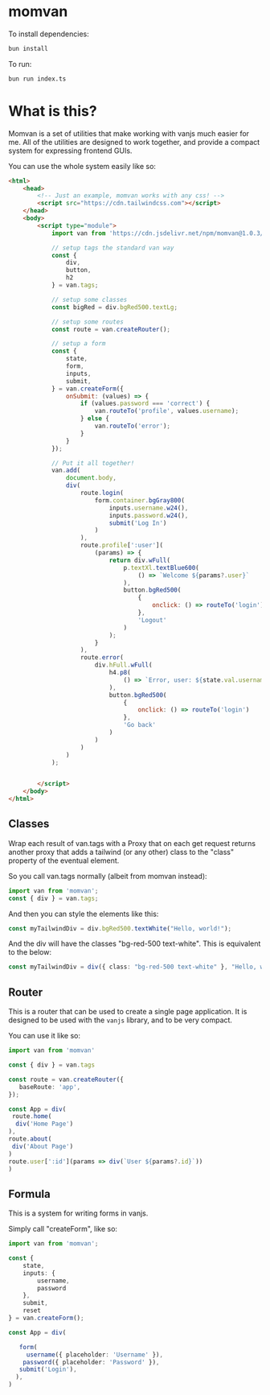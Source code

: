 # momvan

To install dependencies:

```bash
bun install
```

To run:

```bash
bun run index.ts
```

# What is this?

Momvan is a set of utilities that make working with vanjs much easier for me. All of the utilities are designed to work together, and provide a compact system for expressing frontend GUIs.

You can use the whole system easily like so:

```html
<html>
    <head>
        <!-- Just an example, momvan works with any css! -->
        <script src="https://cdn.tailwindcss.com"></script>
    </head>
    <body>
        <script type="module">
            import van from 'https://cdn.jsdelivr.net/npm/momvan@1.0.3/dist/index.js';

            // setup tags the standard van way
            const {
                div,
                button,
                h2
            } = van.tags;

            // setup some classes
            const bigRed = div.bgRed500.textLg;

            // setup some routes
            const route = van.createRouter();

            // setup a form
            const {
                state,
                form,
                inputs,
                submit,
            } = van.createForm({
                onSubmit: (values) => {
                    if (values.password === 'correct') {
                        van.routeTo('profile', values.username);
                    } else {
                        van.routeTo('error');
                    }
                }
            });

            // Put it all together!
            van.add(
                document.body,
                div(
                    route.login(
                        form.container.bgGray800(
                            inputs.username.w24(),
                            inputs.password.w24(),
                            submit('Log In')
                        )
                    ),
                    route.profile[':user'](
                        (params) => {
                            return div.wFull(
                                p.textXl.textBlue600(
                                    () => `Welcome ${params?.user}`
                                ),
                                button.bgRed500(
                                    {
                                        onclick: () => routeTo('login')
                                    },
                                    'Logout'
                                )
                            );
                        }
                    ),
                    route.error(
                        div.hFull.wFull(
                            h4.p8(
                                () => `Error, user: ${state.val.username} entered an incorrect password!`
                            ),
                            button.bgRed500(
                                {
                                    onclick: () => routeTo('login')
                                },
                                'Go back'
                            )
                        )
                    )
                )
            );


        </script>
    </body>
</html>
```

## Classes
Wrap each result of van.tags with a Proxy that on each get request returns another proxy
that adds a tailwind (or any other) class to the "class" property of the eventual element.

So you call van.tags normally (albeit from momvan instead):

```typescript
import van from 'momvan';
const { div } = van.tags;
```

And then you can style the elements like this:

```typescript
const myTailwindDiv = div.bgRed500.textWhite("Hello, world!");
```

And the div will have the classes "bg-red-500 text-white".
This is equivalent to the below:

```typescript
const myTailwindDiv = div({ class: "bg-red-500 text-white" }, "Hello, world!");
```

## Router

This is a router that can be used to create a single page application.
It is designed to be used with the `vanjs` library, and to be very compact.

You can use it like so:

```typescript
import van from 'momvan'

const { div } = van.tags

const route = van.createRouter({
   baseRoute: 'app',
});

const App = div(
 route.home(
  div('Home Page')
),
route.about(
 div('About Page')
)
route.user[':id'](params => div(`User ${params?.id}`))
)
```

## Formula

This is a system for writing forms in vanjs.

Simply call "createForm", like so:

```typescript
import van from 'momvan';

const {
    state,
    inputs: {
        username,
        password
    },
    submit,
    reset
} = van.createForm();

const App = div(

   form(
     username({ placeholder: 'Username' }),
    password({ placeholder: 'Password' }),
   submit('Login'),
  ),
)

```